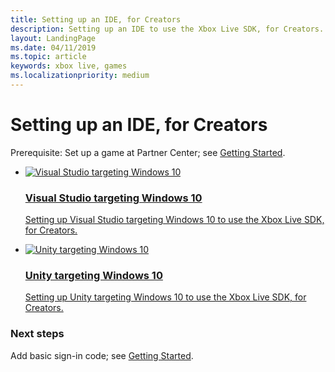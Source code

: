```yaml
---
title: Setting up an IDE, for Creators
description: Setting up an IDE to use the Xbox Live SDK, for Creators.
layout: LandingPage
ms.date: 04/11/2019
ms.topic: article
keywords: xbox live, games
ms.localizationpriority: medium
---
```


# Setting up an IDE, for Creators

Prerequisite: Set up a game at Partner Center; see [Getting Started](../../live-getstarted-nav.md).

<ul class="cardsF panelContent cols cols2">
    <li>
        <a href="vs-win10/cr-vs-win10_nav.md">
            <div class="cardSize">
                <div class="cardPadding">
                    <div class="card">
                        <div class="cardImageOuter">
                            <div class="cardImage">
                                <img src="https://docs.microsoft.com/media/logos/logo_visual-studio.svg" alt="Visual Studio targeting Windows 10"/>
                            </div>
                        </div>
                        <div class="cardText">
                            <h3>Visual Studio targeting Windows 10</h3>
                            <p>Setting up Visual Studio targeting Windows 10 to use the Xbox Live SDK, for Creators.</p>
                        </div>
                    </div>
                </div>
            </div>
        </a>
    </li>
    <!-- <li>
        <a href="vs-xbox/cr-vs-xbox_nav.md">
            <div class="cardSize">
                <div class="cardPadding">
                    <div class="card">
                        <div class="cardImageOuter">
                            <div class="cardImage">
                                <img src="https://docs.microsoft.com/media/logos/logo_visual-studio.svg" alt="Visual Studio targeting Xbox"/>
                            </div>
                        </div>
                        <div class="cardText">
                            <h3>Visual Studio targeting Xbox</h3>
                            <p>Setting up Visual Studio targeting Xbox to use the Xbox Live SDK, for Creators.</p>
                        </div>
                    </div>
                </div>
            </div>
        </a>
    </li> -->
    <li>
        <a href="unity-win10/cr-unity-win10_nav.md">
            <div class="cardSize">
                <div class="cardPadding">
                    <div class="card">
                        <div class="cardImageOuter">
                            <div class="cardImage">
                                <img src="https://docs.microsoft.com/media/logos/logo_unity.svg" alt="Unity targeting Windows 10"/>
                            </div>
                        </div>
                        <div class="cardText">
                            <h3>Unity targeting Windows 10</h3>
                            <p>Setting up Unity targeting Windows 10 to use the Xbox Live SDK, for Creators.</p>
                        </div>
                    </div>
                </div>
            </div>
        </a>
    </li>
    <!-- <li>
        <a href="unity-xbox/cr-unity-xbox_nav.md">
            <div class="cardSize">
                <div class="cardPadding">
                    <div class="card">
                        <div class="cardImageOuter">
                            <div class="cardImage">
                                <img src="https://docs.microsoft.com/media/logos/logo_unity.svg" alt="Unity targeting Xbox"/>
                            </div>
                        </div>
                        <div class="cardText">
                            <h3>Unity targeting Xbox</h3>
                            <p>Setting up Unity targeting Xbox to use the Xbox Live SDK, for Creators.</p>
                        </div>
                    </div>
                </div>
            </div>
        </a>
    </li> -->
</ul>


### Next steps

Add basic sign-in code; see [Getting Started](../../live-getstarted-nav.md).
